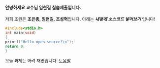 #### 안녕하세요 교수님 임현길 실습제출입니다. 
저희 조원은 **조은총, 임현길, 조성혁**입니다.
아래는 ***내용에 소스코드 넣어보기*** 입니다!

```c
#include<stdio.h>
int main(void)
{
printf("Hello open source!\n");
return 0;
}
```
오늘 과제는 ~~어려~~ 재밌습니다.
[도움말](https://help.github.com/categories/writing-on-github/)

